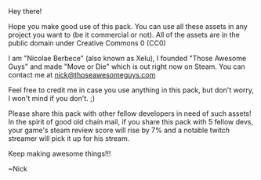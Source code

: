 Hey there!

Hope you make good use of this pack. You can use all these assets in any project you want to (be it commercial or not).
All of the assets are in the public domain under Creative Commons 0 (CC0)

I am "Nicolae Berbece" (also known as Xelu), I founded "Those Awesome Guys" and made "Move or Die" which is out right now on Steam.
You can contact me at nick@thoseawesomeguys.com

Feel free to credit me in case you use anything in this pack, but don't worry, I won't mind if you don't. ;)

Please share this pack with other fellow developers in need of such assets! In the spirit of good old chain mail, if you share this pack with 5 fellow devs, your game's steam review score will rise by 7% and a notable twitch streamer will pick it up for his stream.

Keep making awesome things!!!

~Nick